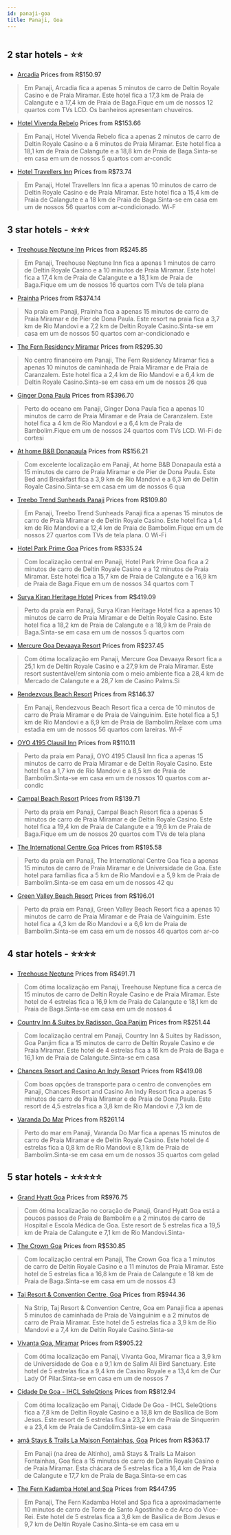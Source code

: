 ```yaml
---
id: panaji-goa
title: Panaji, Goa
---
```


<center><img src="https://i.travelapi.com/hotels/23000000/22350000/22347000/22346946/58349ae7_z.jpg" alt="" /></center>


##  2 star hotels - ⭐️⭐️

-    [Arcadia](https://www.hurb.com/br/aud/https://www.hurb.com/br/hotels/panaji/arcadia-HT-DRA0?cmp=18055) Prices from R$150.97
   > Em Panaji, Arcadia fica a apenas 5 minutos de carro de Deltin Royale Casino e de Praia Miramar.  Este hotel fica a 17,3 km de Praia de Calangute e a 17,4 km de Praia de Baga.Fique em um de nossos 12 quartos com TVs LCD. Os banheiros apresentam chuveiros. 
-    [Hotel Vivenda Rebelo](https://www.hurb.com/br/aud/https://www.hurb.com/br/hotels/panaji/hotel-vivenda-rebelo-HT-U5I8?cmp=18055) Prices from R$153.66
   > Em Panaji, Hotel Vivenda Rebelo fica a apenas 2 minutos de carro de Deltin Royale Casino e a 6 minutos de Praia Miramar.  Este hotel fica a 18,1 km de Praia de Calangute e a 18,8 km de Praia de Baga.Sinta-se em casa em um de nossos 5 quartos com ar-condic
-    [Hotel Travellers Inn](https://www.hurb.com/br/aud/https://www.hurb.com/br/hotels/panaji/hotel-travellers-inn-HT-GU1A?cmp=18055) Prices from R$73.74
   > Em Panaji, Hotel Travellers Inn fica a apenas 10 minutos de carro de Deltin Royale Casino e de Praia Miramar.  Este hotel fica a 15,4 km de Praia de Calangute e a 18 km de Praia de Baga.Sinta-se em casa em um de nossos 56 quartos com ar-condicionado. Wi-F

##  3 star hotels - ⭐️⭐️⭐️

-    [Treehouse Neptune Inn](https://www.hurb.com/br/aud/https://www.hurb.com/br/hotels/panaji/treehouse-neptune-inn-HT-841V?cmp=18055) Prices from R$245.85
   > Em Panaji, Treehouse Neptune Inn fica a apenas 1 minutos de carro de Deltin Royale Casino e a 10 minutos de Praia Miramar.  Este hotel fica a 17,4 km de Praia de Calangute e a 18,1 km de Praia de Baga.Fique em um de nossos 16 quartos com TVs de tela plana
-    [Prainha](https://www.hurb.com/br/aud/https://www.hurb.com/br/hotels/panaji/prainha-HT-62HD?cmp=18055) Prices from R$374.14
   > Na praia em Panaji, Prainha fica a apenas 15 minutos de carro de Praia Miramar e de Píer de Dona Paula.  Este resort na praia fica a 3,7 km de Rio Mandovi e a 7,2 km de Deltin Royale Casino.Sinta-se em casa em um de nossos 50 quartos com ar-condicionado e
-    [The Fern Residency Miramar](https://www.hurb.com/br/aud/https://www.hurb.com/br/hotels/panaji/the-fern-residency-miramar-HT-JL5Z?cmp=18055) Prices from R$295.30
   > No centro financeiro em Panaji, The Fern Residency Miramar fica a apenas 10 minutos de caminhada de Praia Miramar e de Praia de Caranzalem.  Este hotel fica a 2,4 km de Rio Mandovi e a 6,4 km de Deltin Royale Casino.Sinta-se em casa em um de nossos 26 qua
-    [Ginger Dona Paula](https://www.hurb.com/br/aud/https://www.hurb.com/br/hotels/panaji/ginger-dona-paula-HT-FIGI?cmp=18055) Prices from R$396.70
   > Perto do oceano em Panaji, Ginger Dona Paula fica a apenas 10 minutos de carro de Praia Miramar e de Praia de Caranzalem.  Este hotel fica a 4 km de Rio Mandovi e a 6,4 km de Praia de Bambolim.Fique em um de nossos 24 quartos com TVs LCD. Wi-Fi de cortesi
-    [At home B&B  Donapaula](https://www.hurb.com/br/aud/https://www.hurb.com/br/hotels/panaji/at-home-b-b-donapaula-HT-JSGL?cmp=18055) Prices from R$156.21
   > Com excelente localização em Panaji, At home B&B  Donapaula está a 15 minutos de carro de Praia Miramar e de Píer de Dona Paula.  Este Bed and Breakfast fica a 3,9 km de Rio Mandovi e a 6,3 km de Deltin Royale Casino.Sinta-se em casa em um de nossos 6 qua
-    [Treebo Trend Sunheads Panaji](https://www.hurb.com/br/aud/https://www.hurb.com/br/hotels/panaji/treebo-trend-sunheads-panaji-HT-2497?cmp=18055) Prices from R$109.80
   > Em Panaji, Treebo Trend Sunheads Panaji fica a apenas 15 minutos de carro de Praia Miramar e de Deltin Royale Casino.  Este hotel fica a 1,4 km de Rio Mandovi e a 12,4 km de Praia de Bambolim.Fique em um de nossos 27 quartos com TVs de tela plana. O Wi-Fi
-    [Hotel Park Prime Goa](https://www.hurb.com/br/aud/https://www.hurb.com/br/hotels/panaji/hotel-park-prime-goa-HT-ME4K?cmp=18055) Prices from R$335.24
   > Com localização central em Panaji, Hotel Park Prime Goa fica a 2 minutos de carro de Deltin Royale Casino e a 12 minutos de Praia Miramar.  Este hotel fica a 15,7 km de Praia de Calangute e a 16,9 km de Praia de Baga.Fique em um de nossos 34 quartos com T
-    [Surya Kiran Heritage Hotel](https://www.hurb.com/br/aud/https://www.hurb.com/br/hotels/panaji/surya-kiran-heritage-hotel-HT-VL7I?cmp=18055) Prices from R$419.09
   > Perto da praia em Panaji, Surya Kiran Heritage Hotel fica a apenas 10 minutos de carro de Praia Miramar e de Deltin Royale Casino.  Este hotel fica a 18,2 km de Praia de Calangute e a 18,9 km de Praia de Baga.Sinta-se em casa em um de nossos 5 quartos com
-    [Mercure Goa Devaaya Resort](https://www.hurb.com/br/aud/https://www.hurb.com/br/hotels/panaji/mercure-goa-devaaya-resort-HT-AKR9?cmp=18055) Prices from R$237.45
   > Com ótima localização em Panaji, Mercure Goa Devaaya Resort fica a 25,1 km de Deltin Royale Casino e a 27,9 km de Praia Miramar.  Este resort sustentável/em sintonia com o meio ambiente fica a 28,4 km de Mercado de Calangute e a 28,7 km de Casino Palms.Si
-    [Rendezvous Beach Resort](https://www.hurb.com/br/aud/https://www.hurb.com/br/hotels/panaji/rendezvous-beach-resort-HT-CNP7?cmp=18055) Prices from R$146.37
   > Em Panaji, Rendezvous Beach Resort fica a cerca de 10 minutos de carro de Praia Miramar e de Praia de Vainguinim.  Este hotel fica a 5,1 km de Rio Mandovi e a 6,9 km de Praia de Bambolim.Relaxe com uma estadia em um de nossos 56 quartos com lareiras. Wi-F
-    [OYO 4195 Clausil Inn](https://www.hurb.com/br/aud/https://www.hurb.com/br/hotels/panaji/oyo-4195-clausil-inn-HT-HMGT?cmp=18055) Prices from R$110.11
   > Perto da praia em Panaji, OYO 4195 Clausil Inn fica a apenas 15 minutos de carro de Praia Miramar e de Deltin Royale Casino.  Este hotel fica a 1,7 km de Rio Mandovi e a 8,5 km de Praia de Bambolim.Sinta-se em casa em um de nossos 10 quartos com ar-condic
-    [Campal Beach Resort](https://www.hurb.com/br/aud/https://www.hurb.com/br/hotels/panaji/campal-beach-resort-HT-8QBV?cmp=18055) Prices from R$139.71
   > Perto da praia em Panaji, Campal Beach Resort fica a apenas 5 minutos de carro de Praia Miramar e de Deltin Royale Casino.  Este hotel fica a 19,4 km de Praia de Calangute e a 19,6 km de Praia de Baga.Fique em um de nossos 20 quartos com TVs de tela plana
-    [The International Centre Goa](https://www.hurb.com/br/aud/https://www.hurb.com/br/hotels/panaji/the-international-centre-goa-HT-GE2Z?cmp=18055) Prices from R$195.58
   > Perto da praia em Panaji, The International Centre Goa fica a apenas 15 minutos de carro de Praia Miramar e de Universidade de Goa.  Este hotel para famílias fica a 5 km de Rio Mandovi e a 5,9 km de Praia de Bambolim.Sinta-se em casa em um de nossos 42 qu
-    [Green Valley Beach Resort](https://www.hurb.com/br/aud/https://www.hurb.com/br/hotels/panaji/green-valley-beach-resort-HT-NDNL?cmp=18055) Prices from R$196.01
   > Perto da praia em Panaji, Green Valley Beach Resort fica a apenas 10 minutos de carro de Praia Miramar e de Praia de Vainguinim.  Este hotel fica a 4,3 km de Rio Mandovi e a 6,6 km de Praia de Bambolim.Sinta-se em casa em um de nossos 46 quartos com ar-co

##  4 star hotels - ⭐️⭐️⭐️⭐️

-    [Treehouse Neptune](https://www.hurb.com/br/aud/https://www.hurb.com/br/hotels/panaji/treehouse-neptune-HT-B4DZ?cmp=18055) Prices from R$491.71
   > Com ótima localização em Panaji, Treehouse Neptune fica a cerca de 15 minutos de carro de Deltin Royale Casino e de Praia Miramar.  Este hotel de 4 estrelas fica a 16,9 km de Praia de Calangute e 18,1 km de Praia de Baga.Sinta-se em casa em um de nossos 4
-    [Country Inn & Suites by Radisson, Goa Panjim](https://www.hurb.com/br/aud/https://www.hurb.com/br/hotels/panaji/country-inn-suites-by-radisson-goa-panjim-HT-XX7M?cmp=18055) Prices from R$251.44
   > Com localização central em Panaji, Country Inn & Suites by Radisson, Goa Panjim fica a 15 minutos de carro de Deltin Royale Casino e de Praia Miramar.  Este hotel de 4 estrelas fica a 16 km de Praia de Baga e 16,1 km de Praia de Calangute.Sinta-se em casa
-    [Chances Resort and Casino An Indy Resort](https://www.hurb.com/br/aud/https://www.hurb.com/br/hotels/panaji/chances-resort-and-casino-an-indy-resort-HT-0AZG?cmp=18055) Prices from R$419.08
   > Com boas opções de transporte para o centro de convenções em Panaji, Chances Resort and Casino An Indy Resort fica a apenas 5 minutos de carro de Praia Miramar e de Praia de Dona Paula.  Este resort de 4,5 estrelas fica a 3,8 km de Rio Mandovi e 7,3 km de
-    [Varanda Do Mar](https://www.hurb.com/br/aud/https://www.hurb.com/br/hotels/panaji/varanda-do-mar-HT-7KCU?cmp=18055) Prices from R$261.14
   > Perto do mar em Panaji, Varanda Do Mar fica a apenas 15 minutos de carro de Praia Miramar e de Deltin Royale Casino.  Este hotel de 4 estrelas fica a 0,8 km de Rio Mandovi e 8,1 km de Praia de Bambolim.Sinta-se em casa em um de nossos 35 quartos com gelad

##  5 star hotels - ⭐️⭐️⭐️⭐️⭐️

-    [Grand Hyatt Goa](https://www.hurb.com/br/aud/https://www.hurb.com/br/hotels/panaji/grand-hyatt-goa-HT-MAUX?cmp=18055) Prices from R$976.75
   > Com ótima localização no coração de Panaji, Grand Hyatt Goa está a poucos passos de Praia de Bambolim e a 2 minutos de carro de Hospital e Escola Médica de Goa.  Este resort de 5 estrelas fica a 19,5 km de Praia de Calangute e 7,1 km de Rio Mandovi.Sinta-
-    [The Crown Goa](https://www.hurb.com/br/aud/https://www.hurb.com/br/hotels/panaji/the-crown-goa-HT-CB7U?cmp=18055) Prices from R$530.85
   > Com localização central em Panaji, The Crown Goa fica a 1 minutos de carro de Deltin Royale Casino e a 11 minutos de Praia Miramar.  Este hotel de 5 estrelas fica a 16,8 km de Praia de Calangute e 18 km de Praia de Baga.Sinta-se em casa em um de nossos 43
-    [Taj Resort & Convention Centre, Goa](https://www.hurb.com/br/aud/https://www.hurb.com/br/hotels/panaji/taj-resort-convention-centre-goa-HT-6S81?cmp=18055) Prices from R$944.36
   > Na Strip, Taj Resort & Convention Centre, Goa em Panaji fica a apenas 5 minutos de caminhada de Praia de Vainguinim e a 2 minutos de carro de Praia Miramar.  Este hotel de 5 estrelas fica a 3,9 km de Rio Mandovi e a 7,4 km de Deltin Royale Casino.Sinta-se
-    [Vivanta Goa, Miramar](https://www.hurb.com/br/aud/https://www.hurb.com/br/hotels/panaji/vivanta-goa-miramar-HT-W086?cmp=18055) Prices from R$905.22
   > Com ótima localização em Panaji, Vivanta Goa, Miramar fica a 3,9 km de Universidade de Goa e a 9,1 km de Salim Ali Bird Sanctuary.  Este hotel de 5 estrelas fica a 9,4 km de Casino Royale e a 13,4 km de Our Lady Of Pilar.Sinta-se em casa em um de nossos 7
-    [Cidade De Goa - IHCL SeleQtions](https://www.hurb.com/br/aud/https://www.hurb.com/br/hotels/panaji/cidade-de-goa-ihcl-seleqtions-HT-9RNI?cmp=18055) Prices from R$812.94
   > Com ótima localização em Panaji, Cidade De Goa - IHCL SeleQtions fica a 7,8 km de Deltin Royale Casino e a 18,8 km de Basílica de Bom Jesus.  Este resort de 5 estrelas fica a 23,2 km de Praia de Sinquerim e a 23,4 km de Praia de Candolim.Sinta-se em casa 
-    [amã Stays & Trails La Maison Fontainhas, Goa](https://www.hurb.com/br/aud/https://www.hurb.com/br/hotels/panaji/ama-stays-trails-la-maison-fontainhas-goa-HT-FB9R?cmp=18055) Prices from R$363.17
   > Em Panaji (na área de Altinho), amã Stays & Trails La Maison Fontainhas, Goa fica a 15 minutos de carro de Deltin Royale Casino e de Praia Miramar.  Esta chácara de 5 estrelas fica a 16,4 km de Praia de Calangute e 17,7 km de Praia de Baga.Sinta-se em cas
-    [The Fern Kadamba Hotel and Spa](https://www.hurb.com/br/aud/https://www.hurb.com/br/hotels/panaji/the-fern-kadamba-hotel-and-spa-HT-9IJ3?cmp=18055) Prices from R$447.95
   > Em Panaji, The Fern Kadamba Hotel and Spa fica a aproximadamente 10 minutos de carro de Torre de Santo Agostinho e de Arco do Vice-Rei.  Este hotel de 5 estrelas fica a 3,6 km de Basílica de Bom Jesus e 9,7 km de Deltin Royale Casino.Sinta-se em casa em u
